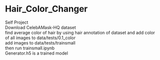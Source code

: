 # Hair_Color_Changer
Self Project<br>
Download CelebAMask-HQ dataset <br>
find average color of hair by using hair annotation of dataset and add color of all images to data/tests/0.1_color<br>
add images to data/tests/trainsmall<br>
then run trainsmall.ipynb<br>
Generator.h5 is a trained model<br>
